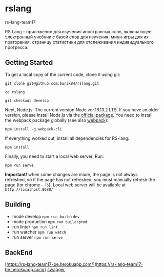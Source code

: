 # rslang

rs-lang-team17

RS Lang – приложение для изучения иностранных слов, включающее электронный учебник с базой слов для изучения, мини-игры для их повторения, страницу статистики для отслеживания индивидуального прогресса.

## Getting Started

To get a local copy of the current code, clone it using git:

```command
git clone git@github.com:burik84/rslang.git

cd rslang

git checkout develop
```

Next, Node.js. The current version Node ver.16.13.2 LTS. If you have an older version, please install Node.js via the [official package](https://nodejs.org).
You need to install the webpack package
globally (see also [webpack](https://webpack.js.org/guides/getting-started/)):

```command
npm install -g webpack-cli
```

If everything worked out, install all dependencies for RS-lang:

```command
npm install
```

Finally, you need to start a local web server. Run:

```command
npm run serve
```

**Important!** when some changes are made, the page is not always refreshed, so if the page has not refreshed, you must manually refresh the page (for chrome - `F5`).
Local web server will be available at `http://localhost:8080/`

## Building

- mode develop `npm run build:dev`
- mode production `npm run build:prod`
- run linter `npm run lint`
- run watcher `npm run watch`
- run server `npm run serve`

## BackEnd

[https://rs-lang-team17-be.herokuapp.com/](https://rs-lang-team17-be.herokuapp.com/)
[swagger](https://rs-lang-team17-be.herokuapp.com/doc/)